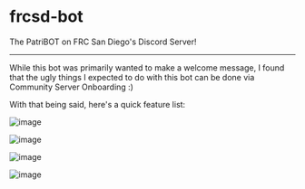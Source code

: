 # frcsd-bot
The PatriBOT on FRC San Diego's Discord Server!

-------


While this bot was primarily wanted to make a welcome message, 
I found that the ugly things I expected to do with this bot can be done via Community Server Onboarding :)

With that being said, here's a quick feature list:


![image](https://github.com/user-attachments/assets/1f16be6c-9274-44cc-8e6b-01a4cf948176)


![image](https://github.com/user-attachments/assets/b70ccc50-1faa-4284-b0ea-1a99c6f4a830)


![image](https://github.com/user-attachments/assets/ce477371-f11a-4637-b0fe-e3481039530c)


![image](https://github.com/user-attachments/assets/12083d76-3cd0-446a-a41b-140914197e6d)
